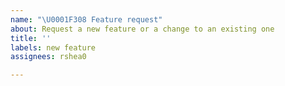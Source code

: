 ```yaml
---
name: "\U0001F308 Feature request"
about: Request a new feature or a change to an existing one
title: ''
labels: new feature
assignees: rshea0

---
```



